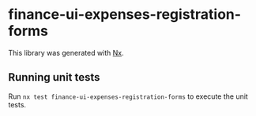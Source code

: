 # finance-ui-expenses-registration-forms

This library was generated with [Nx](https://nx.dev).

## Running unit tests

Run `nx test finance-ui-expenses-registration-forms` to execute the unit tests.
